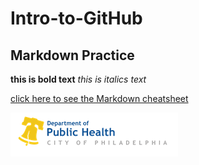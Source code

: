# Intro-to-GitHub
## Markdown Practice

**this is bold text**
*this is italics text*

[click here to see the Markdown cheatsheet](https://www.markdownguide.org/cheat-sheet/)

![City of Philadelphia logo](cityofphilly_logo.png)
